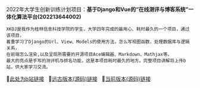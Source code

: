 2022年大学生创新训练计划项目：**基于Django和Vue的“在线测评与博客系统”一体化算法平台(202213644002)**
```
XKOJ是我作为桂林信息科技学院的学生，大学四年完成的最用心、耗时最久的一个项目，通过该项目，
着重学习了Django的Url、View、Models的使用方法，怎么写视图函数，处理数据库与逻辑关系，
在前端怎么渲染,以及呈现所需要的开源项目Ace编辑器、Markdown、Mathjax等。
最大的亮点是手写的测评机与排名功能，这是本项目耗时最久的地方。完整项目讲解将上传b站，供大家学习交流。
```
🔗[此处为b站链接](https://www.bilibili.com)&nbsp;&nbsp;
🔗[远古版本(源码)链接](https://gitee.com/iuk11/xkoj)&nbsp;&nbsp;
🔗[当前版本(源码)链接](https://github.com/kevin-aron/XKOJ)